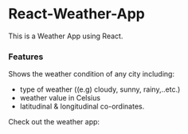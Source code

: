 # React-Weather-App
         
                                                
This is a Weather App using React.

### Features
Shows the weather condition of any city including:
* type of weather ((e.g) cloudy, sunny, rainy,..etc.)
* weather value in Celsius
* latitudinal & longitudinal co-ordinates. 

Check out the weather app:


